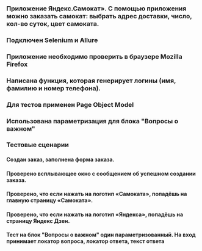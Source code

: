 ### Приложение Яндекс.Самокат». С помощью приложения можно заказать самокат: выбрать адрес доставки, число, кол-во суток, цвет самоката.
### Подключен Selenium и Allure
### Приложение необходимо проверить в браузере Mozilla Firefox
### Написана функция, которая генерирует логины (имя, фамилию и номер телефона).
### Для тестов применен Page Object Model 
### Использована параметризация для блока "Вопросы о важном"

### Тестовые сценарии
#### Создан заказ, заполнена форма заказа.
#### Проверено всплывающее окно с сообщением об успешном создании заказа.
#### Проверено, что если нажать на логотип «Самоката», попадёшь на главную страницу «Самоката».
#### Проверено, что если нажать на логотип «Яндекса», попадёшь на страницу Яндекс Дзен.
#### Тест на блок "Вопросы о важном" один параметризованный. На вход принимает локатор вопроса, локатор ответа, текст ответа
 